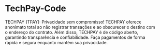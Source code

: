 # TechPay-Code
TECHPAY (TPAY): Privacidade sem compromisso! TECHPAY oferece anonimato total ao não registrar transações e ao obscurecer o destino com o endereço do contrato. Além disso, TECHPAY é de código aberto, garantindo transparência e confiabilidade. Faça pagamentos de forma rápida e segura enquanto mantém sua privacidade.
